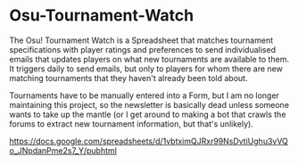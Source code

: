 # Osu-Tournament-Watch
The Osu! Tournament Watch is a Spreadsheet that matches tournament specifications with player ratings and preferences to send individualised emails that updates players on what new tournaments are available to them. It triggers daily to send emails, but only to players for whom there are new matching tournaments that they haven't already been told about.

Tournaments have to be manually entered into a Form, but I am no longer maintaining this project, so the newsletter is basically dead unless someone wants to take up the mantle (or I get around to making a bot that crawls the forums to extract new tournament information, but that's unlikely).

https://docs.google.com/spreadsheets/d/1vbtximQJRxr99NsDvtiUghu3vVQo_JNpdanPme2s7_Y/pubhtml
